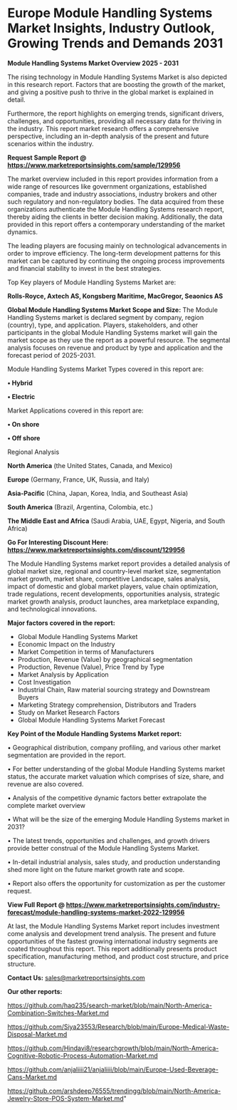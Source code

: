 # Europe Module Handling Systems Market Insights, Industry Outlook, Growing Trends and Demands 2031

<Strong> Module Handling Systems Market Overview 2025 - 2031</strong>

The rising technology in Module Handling Systems Market is also depicted in this research report. Factors that are boosting the growth of the market, and giving a positive push to thrive in the global market is explained in detail.

Furthermore, the report highlights on emerging trends, significant drivers, challenges, and opportunities, providing all necessary data for thriving in the industry. This report market research offers a comprehensive perspective, including an in-depth analysis of the present and future scenarios within the industry.

<strong>Request Sample Report @ <a href=https://www.marketreportsinsights.com/sample/129956>https://www.marketreportsinsights.com/sample/129956</a></strong>

The market overview included in this report provides information from a wide range of resources like government organizations, established companies, trade and industry associations, industry brokers and other such regulatory and non-regulatory bodies. The data acquired from these organizations authenticate the Module Handling Systems research report, thereby aiding the clients in better decision making. Additionally, the data provided in this report offers a contemporary understanding of the market dynamics.

The leading players are focusing mainly on technological advancements in order to improve efficiency. The long-term development patterns for this market can be captured by continuing the ongoing process improvements and financial stability to invest in the best strategies.

Top Key players of Module Handling Systems Market are:

<strong>Rolls-Royce, Axtech AS, Kongsberg Maritime, MacGregor, Seaonics AS</strong>

<strong><b>Global Module Handling Systems Market Scope and Size:</b></strong>
The Module Handling Systems market is declared segment by company, region (country), type, and application. Players, stakeholders, and other participants in the global Module Handling Systems market will gain the market scope as they use the report as a powerful resource. The segmental analysis focuses on revenue and product by type and application and the forecast period of 2025-2031.

Module Handling Systems Market Types covered in this report are:

<strong>• Hybrid

• Electric</strong>

Market Applications covered in this report are:

<strong>• On shore

• Off shore</strong> 

Regional Analysis

<strong>North America</strong> (the United States, Canada, and Mexico)

<strong>Europe</strong> (Germany, France, UK, Russia, and Italy)

<strong>Asia-Pacific</strong> (China, Japan, Korea, India, and Southeast Asia)

<strong>South America</strong> (Brazil, Argentina, Colombia, etc.)

<strong>The Middle East and Africa</strong> (Saudi Arabia, UAE, Egypt, Nigeria, and South Africa)

<strong>Go For Interesting Discount Here: <a href=https://www.marketreportsinsights.com/discount/129956>https://www.marketreportsinsights.com/discount/129956</a></strong>

The Module Handling Systems market report provides a detailed analysis of global market size, regional and country-level market size, segmentation market growth, market share, competitive Landscape, sales analysis, impact of domestic and global market players, value chain optimization, trade regulations, recent developments, opportunities analysis, strategic market growth analysis, product launches, area marketplace expanding, and technological innovations.

<strong><b>Major factors covered in the report:</b></strong>
<ul>
  <li>Global Module Handling Systems Market </li>
  <li>Economic Impact on the Industry</li>
  <li>Market Competition in terms of Manufacturers</li>
  <li>Production, Revenue (Value) by geographical segmentation</li>
  <li>Production, Revenue (Value), Price Trend by Type</li>
  <li>Market Analysis by Application</li>
  <li>Cost Investigation</li>
  <li>Industrial Chain, Raw material sourcing strategy and Downstream Buyers</li>
  <li>Marketing Strategy comprehension, Distributors and Traders</li>
  <li>Study on Market Research Factors</li>
  <li>Global Module Handling Systems Market Forecast</li>
</ul>

<strong><b>Key Point of the Module Handling Systems Market report:</b></strong>

• Geographical distribution, company profiling, and various other market segmentation are provided in the report.

• For better understanding of the global Module Handling Systems market status, the accurate market valuation which comprises of size, share, and revenue are also covered.

• Analysis of the competitive dynamic factors better extrapolate the complete market overview

• What will be the size of the emerging Module Handling Systems market in 2031?

• The latest trends, opportunities and challenges, and growth drivers provide better construal of the Module Handling Systems Market.

• In-detail industrial analysis, sales study, and production understanding shed more light on the future market growth rate and scope.

• Report also offers the opportunity for customization as per the customer request.

<strong><b>View Full Report @ <a href=https://www.marketreportsinsights.com/industry-forecast/module-handling-systems-market-2022-129956>https://www.marketreportsinsights.com/industry-forecast/module-handling-systems-market-2022-129956</a></b></strong>


At last, the Module Handling Systems Market report includes investment come analysis and development trend analysis. The present and future opportunities of the fastest growing international industry segments are coated throughout this report. This report additionally presents product specification, manufacturing method, and product cost structure, and price structure.

<strong>Contact Us:</strong>
sales@marketreportsinsights.com

<strong>Our other reports:</strong>

<a href=https://github.com/haq235/search-market/blob/main/North-America-Combination-Switches-Market.md>https://github.com/haq235/search-market/blob/main/North-America-Combination-Switches-Market.md</a>

<a href=https://github.com/Siya23553/Research/blob/main/Europe-Medical-Waste-Disposal-Market.md>https://github.com/Siya23553/Research/blob/main/Europe-Medical-Waste-Disposal-Market.md</a>

<a href=https://github.com/Hindavi8/researchgrowth/blob/main/North-America-Cognitive-Robotic-Process-Automation-Market.md>https://github.com/Hindavi8/researchgrowth/blob/main/North-America-Cognitive-Robotic-Process-Automation-Market.md</a>

<a href=https://github.com/anjaliiii21/anjaliiii/blob/main/Europe-Used-Beverage-Cans-Market.md>https://github.com/anjaliiii21/anjaliiii/blob/main/Europe-Used-Beverage-Cans-Market.md</a>

<a href=https://github.com/arshdeep76555/trendingg/blob/main/North-America-Jewelry-Store-POS-System-Market.md>https://github.com/arshdeep76555/trendingg/blob/main/North-America-Jewelry-Store-POS-System-Market.md</a>"
